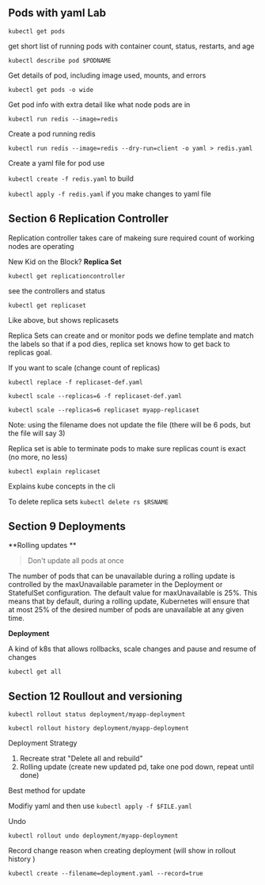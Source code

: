 ## Pods with yaml Lab

`kubectl get pods`

get short list of running pods with container count, status, restarts, and age

`kubectl describe pod $PODNAME`

Get details of pod, including image used, mounts, and errors

`kubectl get pods -o wide`

Get pod info with extra detail like what node pods are in

`kubectl run redis --image=redis`

Create a pod running redis

`kubectl run redis --image=redis --dry-run=client -o yaml > redis.yaml`

Create a yaml file for pod use 

`kubectl create -f redis.yaml` to build

`kubectl apply -f redis.yaml` if you make changes to yaml file

## Section 6 Replication Controller

Replication controller takes care of makeing sure required count of working nodes are operating

New Kid on the Block? **Replica Set**

`kubectl get replicationcontroller`

see the controllers and status

`kubectl get replicaset`

Like above, but shows replicasets

Replica Sets can create and or monitor pods 
we define template and match the labels so that if a pod dies, replica set knows how to get back to replicas goal.

If you want to scale (change count of replicas)
```
kubectl replace -f replicaset-def.yaml

kubectl scale --replicas=6 -f replicaset-def.yaml

kubectl scale --replicas=6 replicaset myapp-replicaset
```
Note: using the filename does not update the file (there will be 6 pods, but the file will say 3)

Replica set is able to terminate pods to make sure replicas count is exact (no more, no less)

`kubectl explain replicaset`

Explains kube concepts in the cli

To delete replica sets `kubectl delete rs $RSNAME`

## Section 9 Deployments

**Rolling updates **

  > Don't update all pods at once

The number of pods that can be unavailable during a rolling update is controlled by the maxUnavailable parameter in the Deployment or StatefulSet configuration. The default value for maxUnavailable is 25%. This means that by default, during a rolling update, Kubernetes will ensure that at most 25% of the desired number of pods are unavailable at any given time.

**Deployment**

A kind of k8s that allows rollbacks, scale changes and pause and resume of changes

`kubectl get all`

## Section 12 Roullout and versioning

`kubectl rollout status deployment/myapp-deployment`

`kubectl rollout history deployment/myapp-deployment`

Deployment Strategy
1. Recreate strat "Delete all and rebuild"
1. Rolling update (create new updated pd, take one pod down, repeat until done)

Best method for update

Modifiy yaml and then use `kubectl apply -f $FILE.yaml`

Undo

`kubectl rollout undo deployment/myapp-deployment`

Record change reason when creating deployment (will show in rollout history
)

`kubectl create --filename=deployment.yaml --record=true`